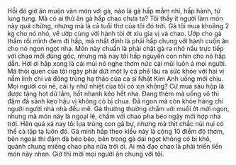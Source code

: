 Hồi đó giờ ăn muôn vàn món với gà, nào là gà hấp mắm nhĩ, hấp hành, tứ lung tung. Mà có ai thử ăn gà hấp chao chưa ta? Tôi thấy ít người làm món này quá chừng, nhưng mà là cả tuổi thơ của tôi đó trời. Gà tôi mua khoảng 2 kg cho nó nhỏ, về ướp cùng với hành tỏi ớt xíu gia vị và chao. Ướp cho gà thấm rồi mình đem đi hấp, mà nhất định là phải hấp chung với hành cuộn ăn cho nó ngon ngọt nha. Món này chuẩn là phải chặt gà ra nhỏ nấu trực tiếp với chao mới đúng gốc, nhưng mà nay tôi hấp nguyên con nhìn cho nó hấp dẫn. Hời ơi hấp xong là cái mùi nó nghe thơm nức cái mũi luôn á mọi người. Mà thói quen của tôi ngày phải dứt một ly cà phê lâu ra sức khỏe với hai vị nấm linh chi và đông trùng hạ thảo của ca sĩ Nhật Kim Anh uống mới chịu. Mọi người coi nè, cái ly nhữ nhiệt của tôi có xịn không? Cứ mua sáu hộp là được tặng hot dữ lắm, hốt nhanh kẻo hết nha. Đang thèm mà uống vô thì đậm đà sánh kẹo hậu vị không có bị chua. Đã ngon mà còn khỏe hàng chi người người nhà nhà đều mê. Gà thường thường chấm với muối ớt mới ngon, nhưng mà món này là ngoại lệ, chấm với chao pha béo ngậy mới hợp nha trời. Hên quá xá nay tôi lựa trúng con gà bự, nhưng mà thịt chắc nùi nụi có thể cả tập tạ luôn đó. Gà mình hấp theo kiểu này là cộng 10 điểm độ thơm, bên ngoài thì đậm đà béo béo, bên trong gà dai ngọt không có bị khô, quảnh chung miếng chao pha nữa trời ơi. Ai mà đạo chao là phải triển liền món này nhen. Giờ thì mời mọi người ăn chung với tôi.